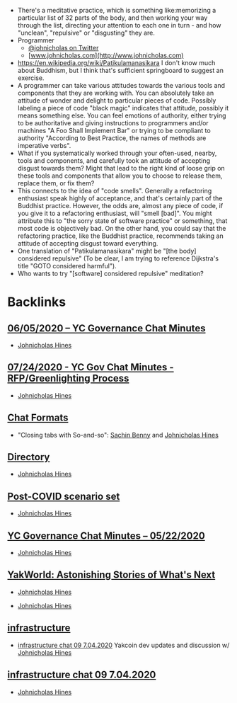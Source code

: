 - There's a meditative practice, which is something like:memorizing a particular list of 32 parts of the body, and then working your way through the list, directing your attention to each one in turn - and how "unclean", "repulsive" or "disgusting" they are.
- Programmer
    - [@johnicholas on Twitter](https://twitter.com/Johnicholas)
    - [www.johnicholas.com](http://www.johnicholas.com)
- https://en.wikipedia.org/wiki/Patikulamanasikara I don't know much about Buddhism, but I think that's sufficient springboard to suggest an exercise.
- A programmer can take various attitudes towards the various tools and components that they are working with. You can absolutely take an attitude of wonder and delight to particular pieces of code. Possibly labeling a piece of code "black magic" indicates that attitude, possibly it means something else.  You can feel emotions of authority, either trying to be authoritative and giving instructions to programmers and/or machines "A Foo Shall Implement Bar" or trying to be compliant to authority "According to Best Practice, the names of methods are imperative verbs".
- What if you systematically worked through your often-used, nearby, tools and components, and carefully took an attitude of accepting disgust towards them? Might that lead to the right kind of loose grip on these tools and components that allow you to choose to release them, replace them, or fix them?
- This connects to the idea of "code smells". Generally a refactoring enthusiast speak highly of acceptance, and that's certainly part of the Buddhist practice. However, the odds are, almost any piece of code, if you give it to a refactoring enthusiast, will "smell [bad]". You might attribute this to "the sorry state of software practice" or something, that most code is objectively bad. On the other hand, you could say that the refactoring practice, like the Buddhist practice, recommends taking an attitude of accepting disgust toward everything.
- One translation of "Patikulamanasikara"  might be "[the body] considered repulsive" (To be clear, I am trying to reference Dijkstra's title "GOTO considered harmful").
- Who wants to try "[software] considered repulsive" meditation?

# Backlinks
## [06/05/2020 – YC Governance Chat Minutes](<06/05/2020 – YC Governance Chat Minutes.md>)
- [Johnicholas Hines](<Johnicholas Hines.md>)

## [07/24/2020 - YC Gov Chat Minutes - RFP/Greenlighting Process](<07/24/2020 - YC Gov Chat Minutes - RFP/Greenlighting Process.md>)
- [Johnicholas Hines](<Johnicholas Hines.md>)

## [Chat Formats](<Chat Formats.md>)
- "Closing tabs with So-and-so": [Sachin Benny](<Sachin Benny.md>) and [Johnicholas Hines](<Johnicholas Hines.md>)

## [Directory](<Directory.md>)
- [Johnicholas Hines](<Johnicholas Hines.md>)

## [Post-COVID scenario set](<Post-COVID scenario set.md>)
- [Johnicholas Hines](<Johnicholas Hines.md>)

## [YC Governance Chat Minutes – 05/22/2020](<YC Governance Chat Minutes – 05/22/2020.md>)
- [Johnicholas Hines](<Johnicholas Hines.md>)

## [YakWorld: Astonishing Stories of What's Next](<YakWorld: Astonishing Stories of What's Next.md>)
- [Johnicholas Hines](<Johnicholas Hines.md>)

- [Johnicholas Hines](<Johnicholas Hines.md>)

## [infrastructure](<infrastructure.md>)
- [infrastructure chat 09 7.04.2020](<infrastructure chat 09 7.04.2020.md>) Yakcoin dev updates and discussion w/ [Johnicholas Hines](<Johnicholas Hines.md>)

## [infrastructure chat 09 7.04.2020](<infrastructure chat 09 7.04.2020.md>)
- [Johnicholas Hines](<Johnicholas Hines.md>)

